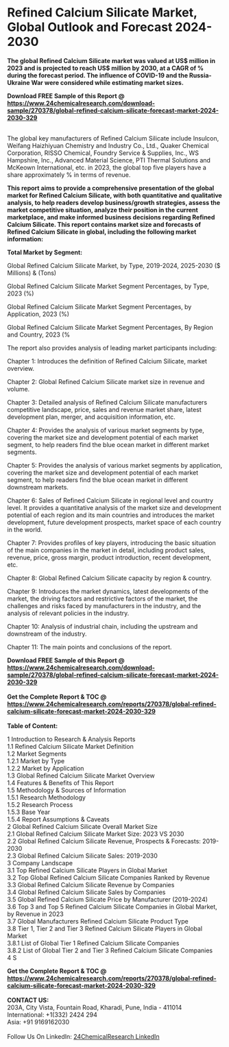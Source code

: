 <h1>Refined Calcium Silicate Market, Global Outlook and Forecast 2024-2030</h1><p><strong>The global Refined Calcium Silicate market was valued at US$ million in 2023 and is projected to reach US$ million by 2030, at a CAGR of % during the forecast period. The influence of COVID-19 and the Russia-Ukraine War were considered while estimating market sizes.</strong></p><p>
</p><p></p><div><b>Download FREE Sample of this Report @ 
            <a href="https://www.24chemicalresearch.com/download-sample/270378/global-refined-calcium-silicate-forecast-market-2024-2030-329">
            https://www.24chemicalresearch.com/download-sample/270378/global-refined-calcium-silicate-forecast-market-2024-2030-329</a></b></div><br><p>
</p><p>The global key manufacturers of Refined Calcium Silicate include Insulcon, Weifang Haizhiyuan Chemistry and Industry Co., Ltd., Quaker Chemical Corporation, RISSO Chemical, Foundry Service &amp; Supplies, Inc., WS Hampshire, Inc., Advanced Material Science, PTI Thermal Solutions and McKeown International, etc. in 2023, the global top five players have a share approximately % in terms of revenue.</p><p>
<strong>This report aims to provide a comprehensive presentation of the global market for Refined Calcium Silicate, with both quantitative and qualitative analysis, to help readers develop business/growth strategies, assess the market competitive situation, analyze their position in the current marketplace, and make informed business decisions regarding Refined Calcium Silicate. This report contains market size and forecasts of Refined Calcium Silicate in global, including the following market information:</strong></p><p>
</p><p>
<strong>Total Market by Segment:</strong></p><p>
Global Refined Calcium Silicate Market, by Type, 2019-2024, 2025-2030 ($ Millions) &amp; (Tons)</p><p>
Global Refined Calcium Silicate Market Segment Percentages, by Type, 2023 (%)</p><p>
</p><p>
Global Refined Calcium Silicate Market Segment Percentages, by Application, 2023 (%)</p><p>
</p><p>
Global Refined Calcium Silicate Market Segment Percentages, By Region and Country, 2023 (%</p><p>
</p><p>
The report also provides analysis of leading market participants including:</p><p>
</p><p>
</p><p>
Chapter 1: Introduces the definition of Refined Calcium Silicate, market overview.</p><p>
Chapter 2: Global Refined Calcium Silicate market size in revenue and volume.</p><p>
Chapter 3: Detailed analysis of Refined Calcium Silicate manufacturers competitive landscape, price, sales and revenue market share, latest development plan, merger, and acquisition information, etc.</p><p>
Chapter 4: Provides the analysis of various market segments by type, covering the market size and development potential of each market segment, to help readers find the blue ocean market in different market segments.</p><p>
Chapter 5: Provides the analysis of various market segments by application, covering the market size and development potential of each market segment, to help readers find the blue ocean market in different downstream markets.</p><p>
Chapter 6: Sales of Refined Calcium Silicate in regional level and country level. It provides a quantitative analysis of the market size and development potential of each region and its main countries and introduces the market development, future development prospects, market space of each country in the world.</p><p>
Chapter 7: Provides profiles of key players, introducing the basic situation of the main companies in the market in detail, including product sales, revenue, price, gross margin, product introduction, recent development, etc.</p><p>
Chapter 8: Global Refined Calcium Silicate capacity by region &amp; country.</p><p>
Chapter 9: Introduces the market dynamics, latest developments of the market, the driving factors and restrictive factors of the market, the challenges and risks faced by manufacturers in the industry, and the analysis of relevant policies in the industry.</p><p>
Chapter 10: Analysis of industrial chain, including the upstream and downstream of the industry.</p><p>
Chapter 11: The main points and conclusions of the report.</p><div><b>Download FREE Sample of this Report @ 
            <a href="https://www.24chemicalresearch.com/download-sample/270378/global-refined-calcium-silicate-forecast-market-2024-2030-329">
            https://www.24chemicalresearch.com/download-sample/270378/global-refined-calcium-silicate-forecast-market-2024-2030-329</a></b></div><br><div><b>Get the Complete Report & TOC @ 
            <a href="https://www.24chemicalresearch.com/reports/270378/global-refined-calcium-silicate-forecast-market-2024-2030-329">
            https://www.24chemicalresearch.com/reports/270378/global-refined-calcium-silicate-forecast-market-2024-2030-329</a></b></div><br>
            <b>Table of Content:</b><p>1 Introduction to Research & Analysis Reports<br />
    1.1 Refined Calcium Silicate Market Definition<br />
    1.2 Market Segments<br />
        1.2.1 Market by Type<br />
        1.2.2 Market by Application<br />
    1.3 Global Refined Calcium Silicate Market Overview<br />
    1.4 Features & Benefits of This Report<br />
    1.5 Methodology & Sources of Information<br />
        1.5.1 Research Methodology<br />
        1.5.2 Research Process<br />
        1.5.3 Base Year<br />
        1.5.4 Report Assumptions & Caveats<br />
2 Global Refined Calcium Silicate Overall Market Size<br />
    2.1 Global Refined Calcium Silicate Market Size: 2023 VS 2030<br />
    2.2 Global Refined Calcium Silicate Revenue, Prospects & Forecasts: 2019-2030<br />
    2.3 Global Refined Calcium Silicate Sales: 2019-2030<br />
3 Company Landscape<br />
    3.1 Top Refined Calcium Silicate Players in Global Market<br />
    3.2 Top Global Refined Calcium Silicate Companies Ranked by Revenue<br />
    3.3 Global Refined Calcium Silicate Revenue by Companies<br />
    3.4 Global Refined Calcium Silicate Sales by Companies<br />
    3.5 Global Refined Calcium Silicate Price by Manufacturer (2019-2024)<br />
    3.6 Top 3 and Top 5 Refined Calcium Silicate Companies in Global Market, by Revenue in 2023<br />
    3.7 Global Manufacturers Refined Calcium Silicate Product Type<br />
    3.8 Tier 1, Tier 2 and Tier 3 Refined Calcium Silicate Players in Global Market<br />
        3.8.1 List of Global Tier 1 Refined Calcium Silicate Companies<br />
        3.8.2 List of Global Tier 2 and Tier 3 Refined Calcium Silicate Companies<br />
4 S</p><div><b>Get the Complete Report & TOC @ 
            <a href="https://www.24chemicalresearch.com/reports/270378/global-refined-calcium-silicate-forecast-market-2024-2030-329">
            https://www.24chemicalresearch.com/reports/270378/global-refined-calcium-silicate-forecast-market-2024-2030-329</a></b></div><br><b>CONTACT US:</b><br>
            203A, City Vista, Fountain Road, Kharadi, Pune, India - 411014<br>
            International: +1(332) 2424 294<br>
            Asia: +91 9169162030 <br><br>
            Follow Us On LinkedIn: <a href="https://www.linkedin.com/company/24chemicalresearch/">24ChemicalResearch LinkedIn</a>